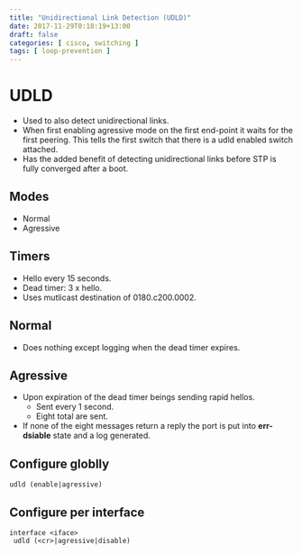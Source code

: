 ```yaml
---
title: "Unidirectional Link Detection (UDLD)"
date: 2017-11-29T0:18:19+13:00
draft: false
categories: [ cisco, switching ]
tags: [ loop-prevention ]
---
```


# UDLD
* Used to also detect unidirectional links.
* When first enabling agressive mode on the first end-point it waits for the first peering.  This tells the first switch that there is a udld enabled switch attached.
* Has the added benefit of detecting unidirectional links before STP is fully converged after a boot.

## Modes
* Normal
* Agressive

## Timers
* Hello every 15 seconds.
* Dead timer: 3 x hello.
* Uses mutlicast destination of 0180.c200.0002.

## Normal
* Does nothing except logging when the dead timer expires.

## Agressive
* Upon expiration of the dead timer beings sending rapid hellos.
  * Sent every 1 second.
  * Eight total are sent.
* If none of the eight messages return a reply the port is put into **err-dsiable** state and a log generated.

## Configure globlly
`udld (enable|agressive)`

## Configure per interface
```
interface <iface>
 udld (<cr>|agressive|disable)
```
